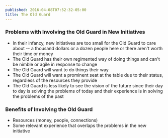 ```yaml
---
published: 2016-04-08T07:52:32-05:00
title: The Old Guard
---
```

### Problems with Involving the Old Guard in New Initiatives

* In their infancy, new initiatives are too small for the Old Guard to care about -- a thousand dollars or a dozen people here or there aren't worth their time or money
* The Old Guard has their own regimented way of doing things and can't be nimble or agile in response to change
* The Old Guard will want to do things their way
* The Old Guard will want a prominent seat at the table due to their status, regardless of the resources they provide
* The Old Guard is less likely to see the vision of the future since their day to day is solving the problems of today and their experience is in solving the problems of the past

### Benefits of Involving the Old Guard

* Resources (money, people, connections)
* Some relevant experience that overlaps the problems in the new initiative